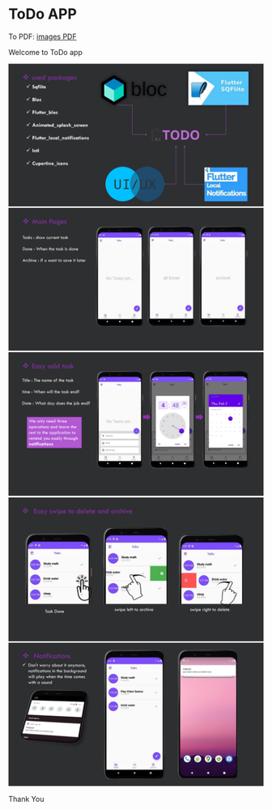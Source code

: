 
  <body>
  <h1>ToDo APP</h1>
  
  <p>To PDF: <a href="https://github.com/NourNabil2/ToDo-APP/blob/ef02c8fb110c006955a3ce9ecddfdeba36e207b8/ToDo.pdf">images PDF</a></p>
  <p>Welcome to ToDo app</p>
  <img src="https://raw.githubusercontent.com/NourNabil2/ToDo-APP/main/image%20app/1.png" alt="used packages">
  <img src="https://raw.githubusercontent.com/NourNabil2/ToDo-APP/main/image%20app/2.png" alt="Main Pages">
  <img src="https://raw.githubusercontent.com/NourNabil2/ToDo-APP/main/image%20app/3.png" alt="Easy add task">
  <img src="https://raw.githubusercontent.com/NourNabil2/ToDo-APP/main/image%20app/4.png" alt="Easy swipe to delete and archive">
  <img src="https://raw.githubusercontent.com/NourNabil2/ToDo-APP/main/image%20app/5.png" alt="Notifications">
  <p>Thank You</p>
   
    
</body>

